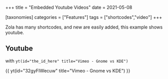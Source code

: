 +++
title = "Embedded Youtube Videos"
date = 2021-05-08

[taxonomies]
categories = ["Features"]
tags = ["shortcodes","video"]
+++

Zola has many shortcodes, and new are easily added, this example shows youtube.
<!-- more -->

## Youtube

with `yt(id="the_id_here" title="Vimeo - Gnome vs KDE")`

{{ yt(id="32gyFIWecuw" title="Vimeo - Gnome vs KDE") }}
